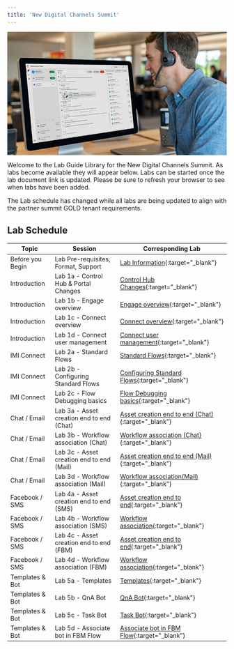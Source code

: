 ```yaml
---
title: 'New Digital Channels Summit'
---
```


<img align="middle" src="../images/12_51_47.jpg" width="1000" />

Welcome to the Lab Guide Library for the New Digital Channels Summit. As labs become available they will appear below. Labs can be started once the lab document link is updated. Please be sure to refresh your browser to see when labs have been added.

The Lab schedule has changed while all labs are being updated to align with the partner summit GOLD tenant requirements.

## Lab Schedule

| Topic           | Session                                   | Corresponding Lab                                                       |
| --------------- | ----------------------------------------- | -------------------------------------------------------------           |
| Before you Begin| Lab Pre-requisites, Format, Support       | [Lab Information](Lab_Information.md){:target="\_blank"}                          |
| Introduction    | Lab 1a - Control Hub & Portal Changes     | [Control Hub Changes](1a_CH_Portal_Changes.md){:target="\_blank"}                          |
| Introduction    | Lab 1b - Engage overview                  | [Engage overview](1b_Engage_overview.md){:target="\_blank"}                |
| Introduction    | Lab 1c - Connect overview                 | [Connect overview](1c_Connect_overview.md){:target="\_blank"}              |
| Introduction    | Lab 1d - Connect user management          | [Connect user management](1d_Connect_users.md){:target="\_blank"}              |
| IMI Connect     | Lab 2a - Standard Flows                   | [Standard Flows](2a_Access_Standard_Flows.md){:target="\_blank"}                               |
| IMI Connect     | Lab 2b - Configuring Standard Flows       | [Configuring Standard Flows](2b_Configure_Standard_Flows.md){:target="\_blank"}      |
| IMI Connect     | Lab 2c - Flow Debugging basics            | [Flow Debugging basics](2c_Flow_debugging.md){:target="\_blank"}           |
| Chat / Email    | Lab 3a - Asset creation end to end (Chat) | [Asset creation end to end (Chat)](3a_b_Chat_Configuration.md){:target="\_blank"}             |
| Chat / Email    | Lab 3b - Workflow association (Chat)      | [Workflow association (Chat)](3a_b_Chat_Configuration.md){:target="\_blank"}                  | 
| Chat / Email    | Lab 3c - Asset creation end to end (Mail) | [Asset creation end to end (Mail)](3c_d_Email_Configuration.md){:target="\_blank"}             |
| Chat / Email    | Lab 3d - Workflow association (Mail)      | [Workflow association(Mail)](3c_d_Email_Configuration.md){:target="\_blank"}                   |
| Facebook / SMS  | Lab 4a - Asset creation end to end (SMS)  | [Asset creation end to end](4a_SMS_Configuration.md){:target="\_blank"}                    |
| Facebook / SMS  | Lab 4b - Workflow association (SMS)       | [Workflow association](4b_SMS_Configuration.md){:target="\_blank"}                         |
| Facebook / SMS  | Lab 4c - Asset creation end to end (FBM)  | [Asset creation end to end](4c_d_FBM_Configuration.md){:target="\_blank"}                    |
| Facebook / SMS  | Lab 4d - Workflow association (FBM)       | [Workflow association](4c_d_FBM_Configuration.md){:target="\_blank"}                         |
| Templates & Bot | Lab 5a - Templates                        | [Templates](5_Templates_Bots.md){:target="\_blank"}                                    |
| Templates & Bot | Lab 5b - QnA Bot                          | [QnA Bot](5_Templates_Bots.md){:target="\_blank"}                                      |
| Templates & Bot | Lab 5c - Task Bot                         | [Task Bot](5_Templates_Bots.md){:target="\_blank"}                                     |
| Templates & Bot | Lab 5d - Associate bot in FBM Flow        | [Associate bot in FBM Flow](5_Templates_Bots.md){:target="\_blank"}                    |
